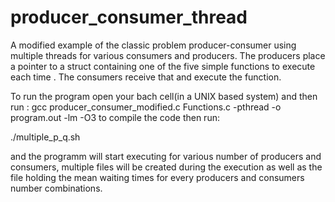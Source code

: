 # producer_consumer_thread
A modified example of the classic problem producer-consumer using multiple threads for various consumers and producers. The producers place a pointer to a struct containing one of the five simple functions to execute each time . The consumers receive that and execute the function. 

To run the program open your bach cell(in a UNIX based system) and then run : 
gcc producer_consumer_modified.c Functions.c -pthread -o program.out -lm -O3
to compile the code
then run:

./multiple_p_q.sh

and the programm will start executing for various number of producers and consumers, multiple files will be created during the execution as well as the file holding the mean waiting times for every producers and consumers number combinations.
